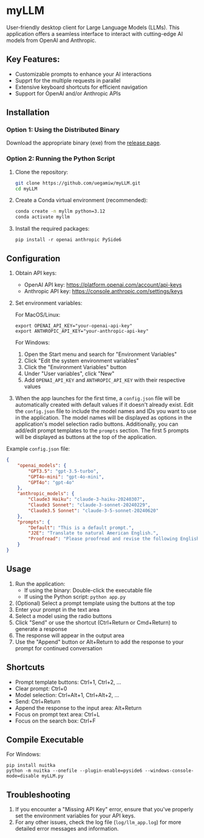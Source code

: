 # myLLM

User-friendly desktop client for Large Language Models (LLMs). This application offers a seamless interface to interact with cutting-edge AI models from OpenAI and Anthropic.

## Key Features:
- Customizable prompts to enhance your AI interactions
- Supprt for the multiple requests in parallel
- Extensive keyboard shortcuts for efficient navigation
- Support for OpenAI and/or Anthropic APIs

## Installation

### Option 1: Using the Distributed Binary

Download the appropriate binary (exe) from the [release page](https://github.com/uegamiw/myLLM/releases).

### Option 2: Running the Python Script

1. Clone the repository:
   ```bash
   git clone https://github.com/uegamiw/myLLM.git
   cd myLLM
   ```

2. Create a Conda virtual environment (recommended):
   ```bash
   conda create -n myllm python=3.12
   conda activate myllm
   ```

3. Install the required packages:
   ```
   pip install -r openai anthropic PySide6
   ```

## Configuration

1. Obtain API keys:
   - OpenAI API key: https://platform.openai.com/account/api-keys
   - Anthropic API key: https://console.anthropic.com/settings/keys

2. Set environment variables:

   For MacOS/Linux:
   ```
   export OPENAI_API_KEY="your-openai-api-key"
   export ANTHROPIC_API_KEY="your-anthropic-api-key"
   ```

   For Windows:
   1. Open the Start menu and search for "Environment Variables"
   2. Click "Edit the system environment variables"
   3. Click the "Environment Variables" button
   4. Under "User variables", click "New"
   5. Add `OPENAI_API_KEY` and `ANTHROPIC_API_KEY` with their respective values

3. When the app launches for the first time, a `config.json` file will be automatically created with default values if it doesn't already exist. Edit the `config.json` file to include the model names and IDs you want to use in the application. The model names will be displayed as options in the application's model selection radio buttons. Additionally, you can add/edit prompt templates to the `prompts` section. The first 5 prompts will be displayed as buttons at the top of the application.

Example `config.json` file:

```json
{
    "openai_models": {
        "GPT3.5": "gpt-3.5-turbo",
        "GPT4o-mini": "gpt-4o-mini",
        "GPT4o": "gpt-4o"
    },
    "anthropic_models": {
        "Claude3 Haiku": "claude-3-haiku-20240307",
        "Claude3 Sonnet": "claude-3-sonnet-20240229",
        "Claude3.5 Sonnet": "claude-3-5-sonnet-20240620"
    },
    "prompts": {
        "Default": "This is a default prompt.",
        "J2E": "Translate to natural American English.",
        "Proofread": "Please proofread and revise the following English text to make it sound more natural. Additionally, at the end, explain any grammatical errors or areas for improvement"
    }
}
```

## Usage

1. Run the application:
   - If using the binary: Double-click the executable file
   - If using the Python script: `python app.py`
2. (Optional) Select a prompt template using the buttons at the top
3. Enter your prompt in the text area
4. Select a model using the radio buttons
5. Click "Send" or use the shortcut (Ctrl+Return or Cmd+Return) to generate a response
6. The response will appear in the output area
7. Use the "Append" button or Alt+Return to add the response to your prompt for continued conversation

## Shortcuts

- Prompt template buttons: Ctrl+1, Ctrl+2, ...
- Clear prompt: Ctrl+0
- Model selection: Ctrl+Alt+1, Ctrl+Alt+2, ...
- Send: Ctrl+Return
- Append the response to the input area: Alt+Return
- Focus on prompt text area: Ctrl+L
- Focus on the search box: Ctrl+F

## Compile Executable

For Windows:

```
pip install nuitka
python -m nuitka --onefile --plugin-enable=pyside6 --windows-console-mode=disable myLLM.py
```


## Troubleshooting

1. If you encounter a "Missing API Key" error, ensure that you've properly set the environment variables for your API keys.
2. For any other issues, check the log file (`log/llm_app.log`) for more detailed error messages and information.
